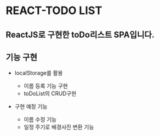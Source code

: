 # REACT-TODO LIST

## ReactJS로 구현한 toDo리스트 SPA입니다.

## 기능 구현

* localStorage를 활용
    + 이름 등록 기능 구현
    + toDoList의 CRUD구현
 
* 구현 예정 기능
    + 이름 수정 기능
    + 일정 주기로 배경사진 변환 기능